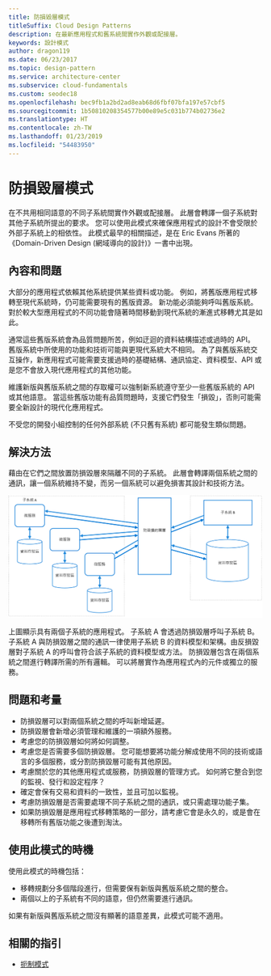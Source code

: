 ```yaml
---
title: 防損毀層模式
titleSuffix: Cloud Design Patterns
description: 在最新應用程式和舊系統間實作外觀或配接層。
keywords: 設計模式
author: dragon119
ms.date: 06/23/2017
ms.topic: design-pattern
ms.service: architecture-center
ms.subservice: cloud-fundamentals
ms.custom: seodec18
ms.openlocfilehash: bec9fb1a2bd2ad8eab68d6fbf07bfa197e57cbf5
ms.sourcegitcommit: 1b50810208354577b00e89e5c031b774b02736e2
ms.translationtype: HT
ms.contentlocale: zh-TW
ms.lasthandoff: 01/23/2019
ms.locfileid: "54483950"
---
```

# <a name="anti-corruption-layer-pattern"></a>防損毀層模式

在不共用相同語意的不同子系統間實作外觀或配接層。 此層會轉譯一個子系統對其他子系統所提出的要求。 您可以使用此模式來確保應用程式的設計不會受限於外部子系統上的相依性。 此模式最早的相關描述，是在 Eric Evans 所著的《Domain-Driven Design (網域導向的設計)》一書中出現。

## <a name="context-and-problem"></a>內容和問題

大部分的應用程式依賴其他系統提供某些資料或功能。 例如，將舊版應用程式移轉至現代系統時，仍可能需要現有的舊版資源。 新功能必須能夠呼叫舊版系統。 對於較大型應用程式的不同功能會隨著時間移動到現代系統的漸進式移轉尤其是如此。

通常這些舊版系統會為品質問題所苦，例如迂迴的資料結構描述或過時的 API。 舊版系統中所使用的功能和技術可能與更現代系統大不相同。 為了與舊版系統交互操作，新應用程式可能需要支援過時的基礎結構、通訊協定、資料模型、API 或是您不會放入現代應用程式的其他功能。

維護新版與舊版系統之間的存取權可以強制新系統遵守至少一些舊版系統的 API 或其他語意。 當這些舊版功能有品質問題時，支援它們發生「損毀」，否則可能需要全新設計的現代化應用程式。

不受您的開發小組控制的任何外部系統 (不只舊有系統) 都可能發生類似問題。

## <a name="solution"></a>解決方法

藉由在它們之間放置防損毀層來隔離不同的子系統。 此層會轉譯兩個系統之間的通訊，讓一個系統維持不變，而另一個系統可以避免損害其設計和技術方法。

![防損毀層模式圖](./_images/anti-corruption-layer.png)

上圖顯示具有兩個子系統的應用程式。 子系統 A 會透過防損毀層呼叫子系統 B。 子系統 A 與防損毀層之間的通訊一律使用子系統 B 的資料模型和架構。由反損毀層對子系統 A 的呼叫會符合該子系統的資料模型或方法。 防損毀層包含在兩個系統之間進行轉譯所需的所有邏輯。 可以將層實作為應用程式內的元件或獨立的服務。

## <a name="issues-and-considerations"></a>問題和考量

- 防損毀層可以對兩個系統之間的呼叫新增延遲。
- 防損毀層會新增必須管理和維護的一項額外服務。
- 考慮您的防損毀層如何將如何調整。
- 考慮您是否需要多個防損毀層。 您可能想要將功能分解成使用不同的技術或語言的多個服務，或分割防損毀層可能有其他原因。
- 考慮關於您的其他應用程式或服務，防損毀層的管理方式。 如何將它整合到您的監視、發行和設定程序？
- 確定會保有交易和資料的一致性，並且可加以監視。
- 考慮防損毀層是否需要處理不同子系統之間的通訊，或只需處理功能子集。
- 如果防損毀層是應用程式移轉策略的一部分，請考慮它會是永久的，或是會在移轉所有舊版功能之後遭到淘汰。

## <a name="when-to-use-this-pattern"></a>使用此模式的時機

使用此模式的時機包括：

- 移轉規劃分多個階段進行，但需要保有新版與舊版系統之間的整合。
- 兩個以上的子系統有不同的語意，但仍然需要進行通訊。

如果有新版與舊版系統之間沒有顯著的語意差異，此模式可能不適用。

## <a name="related-guidance"></a>相關的指引

- [扼制模式](./strangler.md)
